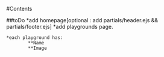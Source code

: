 #Contents

##toDo
*add homepage[optional : add partials/header.ejs && partials/footer.ejs]
*add playgrounds page.

    *each playground has:
            **Name
            **Image
